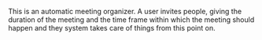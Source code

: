 This is an automatic meeting organizer. A user invites people, giving the duration of the meeting and the time frame within which the meeting should happen and they system takes care of things from this point on.